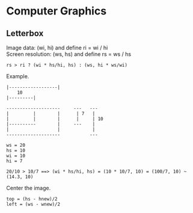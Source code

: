 # Computer Graphics

## Letterbox

Image data: (wi, hi) and define ri = wi / hi<br>
Screen resolution: (ws, hs) and define rs = ws / hs
```
rs > ri ? (wi * hs/hi, hs) : (ws, hi * ws/wi)
```

Example.
```
|------------------|
    10
|---------|

--------------------     ---   ---
|         |        |      | 7   |
|         |        |      |     | 10
|----------        |     ---    |
|                  |            |
--------------------           ---

ws = 20
hs = 10
wi = 10
hi = 7

20/10 > 10/7 ==> (wi * hs/hi, hs) = (10 * 10/7, 10) = (100/7, 10) ~ (14.3, 10)
```

Center the image.
```
top = (hs - hnew)/2
left = (ws - wnew)/2
```
